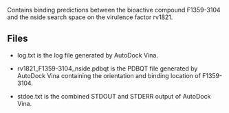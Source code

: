 Contains binding predictions between the bioactive compound F1359-3104 and the nside search space on the virulence factor rv1821.

## Files

- log.txt is the log file generated by AutoDock Vina.

- rv1821_F1359-3104_nside.pdbqt is the PDBQT file generated by AutoDock Vina containing the orientation and binding location of F1359-3104.

- stdoe.txt is the combined STDOUT and STDERR output of AutoDock Vina.

